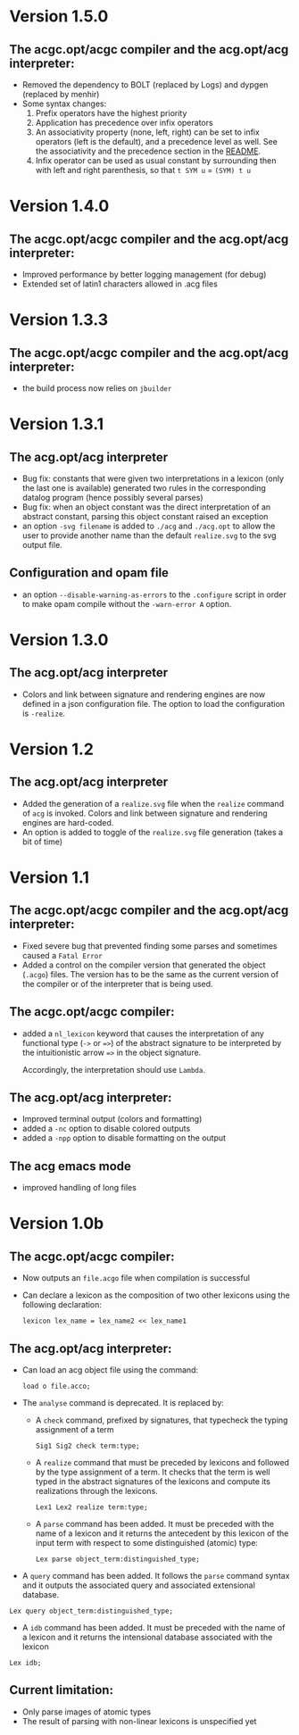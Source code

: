 # Version 1.5.0
## The acgc.opt/acgc compiler and the acg.opt/acg interpreter:
* Removed the dependency to BOLT (replaced by Logs) and dypgen (replaced by menhir)
* Some syntax changes:
  1. Prefix operators have the highest priority
  2. Application has precedence over infix operators
  3. An associativity property (none, left, right) can be set to infix operators (left is the default), and a precedence level as well. See the associativity and the precedence section in the [README](README.me).
  4. Infix operator can be used as usual constant by surrounding then with left and right parenthesis, so that `t SYM u` = `(SYM) t u`

# Version 1.4.0
## The acgc.opt/acgc compiler and the acg.opt/acg interpreter:
* Improved performance by better logging management (for debug)
* Extended set of latin1 characters allowed in .acg files

# Version 1.3.3
## The acgc.opt/acgc compiler and the acg.opt/acg interpreter:
* the build process now relies on `jbuilder`


# Version 1.3.1
## The acg.opt/acg interpreter
* Bug fix: constants that were given two interpretations in a lexicon (only the last one is available) generated two rules in the corresponding datalog program (hence possibly several parses)
* Bug fix: when an object constant was the direct interpretation of an abstract constant, parsing this object constant raised an exception
* an option `-svg filename` is added to `./acg` and `./acg.opt` to allow the user to provide another name than the default `realize.svg` to the svg output file.
## Configuration and opam file
* an option `--disable-warning-as-errors` to the `.configure` script in order to make opam compile without the `-warn-error A` option.

# Version 1.3.0
## The acg.opt/acg interpreter
* Colors and link between signature and rendering engines are now defined in a json configuration file. The option to load the configuration is `-realize`.

# Version 1.2
## The acg.opt/acg interpreter
* Added the generation of a `realize.svg` file when the `realize` command of `acg` is invoked. Colors and link between signature and rendering engines are hard-coded.
* An option is added to toggle of the `realize.svg` file generation (takes a bit of time)

# Version 1.1
## The acgc.opt/acgc compiler and the acg.opt/acg interpreter:
* Fixed severe bug that prevented finding some parses and sometimes caused a `Fatal Error`
* Added a control on the compiler version that generated the object (`.acgo`) files. The version has to be the same as the current version of the compiler or of the interpreter that is being used.

## The acgc.opt/acgc compiler:
* added a `nl_lexicon` keyword that causes the interpretation of any functional type (`->` or `=>`) of the abstract signature to be interpreted by the intuitionistic arrow `=>` in the object signature.

	Accordingly, the interpretation should use `Lambda`.

## The acg.opt/acg interpreter:
* Improved terminal output (colors and formatting)
* added a `-nc` option to disable colored outputs
* added a `-npp` option to disable formatting on the output

## The acg emacs mode
* improved handling of long files

# Version 1.0b
## The acgc.opt/acgc compiler:
* Now outputs an `file.acgo` file when compilation is successful
* Can declare a lexicon as the composition of two other lexicons using the following declaration:

	```
	lexicon lex_name = lex_name2 << lex_name1
	```

## The acg.opt/acg interpreter:
* Can load an acg object file using the command:
  ```
  load o file.acco;
  ```

* The `analyse` command is deprecated. It is replaced by:
  * A `check` command, prefixed by signatures, that typecheck the typing assignment of a term

	```
	Sig1 Sig2 check term:type;
	```
  * A `realize` command that must be preceded by lexicons and followed by the type assignment of a term. It checks that the term is well typed in the abstract signatures of the lexicons and compute its realizations through the lexicons.

	```
	Lex1 Lex2 realize term:type;
	```
  * A `parse` command has been added. It must be preceded with the name of a lexicon and it returns the antecedent by this lexicon of the input term with respect to some distinguished (atomic) type:

	```
	Lex parse object_term:distinguished_type;
	```

* A `query` command has been added. It follows the `parse` command syntax and it outputs the associated query and associated extensional database.
```
Lex query object_term:distinguished_type;
```

* A `idb` command has been added. It must be preceded with the name of a lexicon and it returns the intensional database associated with the lexicon
```
Lex idb;
```
  

## Current limitation:
* Only parse images of atomic types
* The result of parsing with non-linear lexicons is unspecified yet
